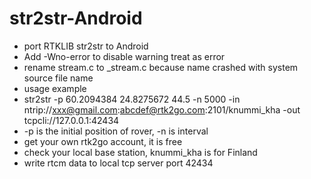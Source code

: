﻿# str2str-Android

- port RTKLIB str2str to Android 
- Add -Wno-error to disable warning treat as error
- rename stream.c to _stream.c because name crashed with system source file name
- usage example
- str2str -p 60.2094384 24.8275672 44.5 -n 5000 -in ntrip://xxx@gmail.com:abcdef@rtk2go.com:2101/knummi_kha -out tcpcli://127.0.0.1:42434
- -p is the initial position of rover, -n is interval
- get your own rtk2go account, it is free
- check your local base station, knummi_kha is for Finland 
- write rtcm data to local tcp server port 42434 
